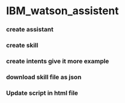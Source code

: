 # IBM_watson_assistent

### create assistant
### create skill 
### create intents give it more example 
### download skill file as json
### Update  script  in html file
